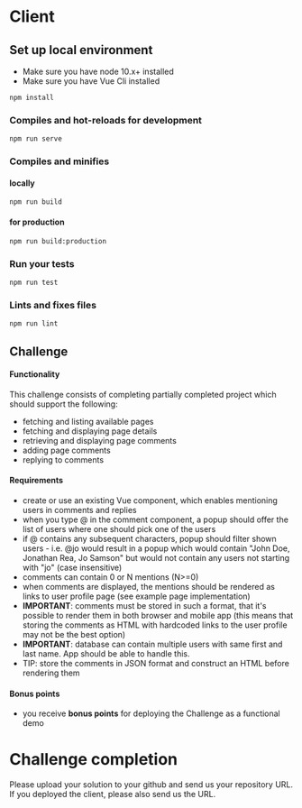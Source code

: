 # Client

## Set up local environment
- Make sure you have node 10.x+ installed
- Make sure you have Vue Cli installed 
```
npm install
```

### Compiles and hot-reloads for development
```
npm run serve
```

### Compiles and minifies
#### locally
```
npm run build
```
#### for production
```
npm run build:production
```


### Run your tests
```
npm run test
```

### Lints and fixes files
```
npm run lint
```

## Challenge

#### Functionality
This challenge consists of completing partially completed project which should support the following:
- fetching and listing available pages
- fetching and displaying page details
- retrieving and displaying page comments
- adding page comments
- replying to comments
 
#### Requirements
- create or use an existing Vue component, which enables mentioning users in comments and replies
- when you type @ in the comment component, a popup should offer the list of users where one should pick one of the users
- if @ contains any subsequent characters, popup should filter shown users - i.e. @jo would result in a popup which would contain "John Doe, Jonathan Rea, Jo Samson" but would not contain any users not starting with "jo" (case insensitive)
- comments can contain 0 or N mentions (N>=0)
- when comments are displayed, the mentions should be rendered as links to user profile page (see example page implementation)
- **IMPORTANT**: comments must be stored in such a format, that it's possible to render them in both browser and mobile app (this means that storing the comments as HTML with hardcoded links to the user profile may not be the best option)
- **IMPORTANT**: database can contain multiple users with same first and last name. App should be able to handle this.
- TIP: store the comments in JSON format and construct an HTML before rendering them

#### Bonus points
- you receive **bonus points** for deploying the Challenge as a functional demo

# Challenge completion
Please upload your solution to your github and send us your repository URL.
If you deployed the client, please also send us the URL.
